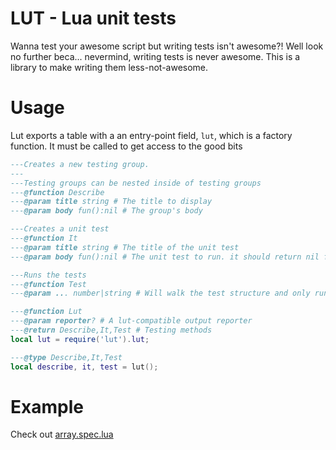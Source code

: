 # LUT - Lua unit tests
Wanna test your awesome script but writing tests isn't awesome?! Well look no further beca... nevermind, writing tests is never awesome. This is a library to make writing them less-not-awesome.


# Usage
Lut exports a table with a an entry-point field, `lut`, which is a factory function. It must be called to get access to the good bits
```lua
---Creates a new testing group.
---
---Testing groups can be nested inside of testing groups
---@function Describe
---@param title string # The title to display
---@param body fun():nil # The group's body

---Creates a unit test
---@function It
---@param title string # The title of the unit test
---@param body fun():nil # The unit test to run. it should return nil for success, or raise an error for failures

---Runs the tests
---@function Test
---@param ... number|string # Will walk the test structure and only run the specified test-group/unit-test

---@function Lut
---@param reporter? # A lut-compatible output reporter
---@return Describe,It,Test # Testing methods
local lut = require('lut').lut;

---@type Describe,It,Test
local describe, it, test = lut();
```

# Example
Check out [array.spec.lua](../array/array.spec.lua)


